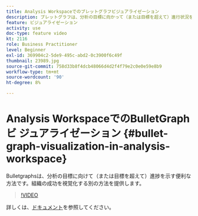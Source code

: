 ```yaml
---
title: Analysis Workspaceでのブレットグラフビジュアライゼーション
description: ブレットグラフは、分析の目標に向かって（または目標を超えて）進行状況を示す便利な方法です。 組織の成功を視覚化する別の方法を提供します。
feature: ビジュアライゼーション
activity: use
doc-type: feature video
kt: 2116
role: Business Practitioner
level: Beginner
exl-id: 369904c2-5de9-495c-abd2-0c3900f6c49f
thumbnail: 23989.jpg
source-git-commit: 758d33b8f4dcb48066d4d2f4f79e2c0e0e59e8b9
workflow-type: tm+mt
source-wordcount: '90'
ht-degree: 8%

---
```


#  Analysis WorkspaceでのBulletGraphビ  ジュアライゼーション {#bullet-graph-visualization-in-analysis-workspace}

 Bulletgraphsは、分析の目標に向けて（または目標を超えて）進捗を示す便利な方法です。組織の成功を視覚化する別の方法を提供します。

>[!VIDEO](https://video.tv.adobe.com/v/23989/?quality=12)

詳しくは、[ドキュメント](https://experienceleague.adobe.com/docs/analytics/analyze/analysis-workspace/visualizations/bullet-graph.html?lang=en)を参照してください。
